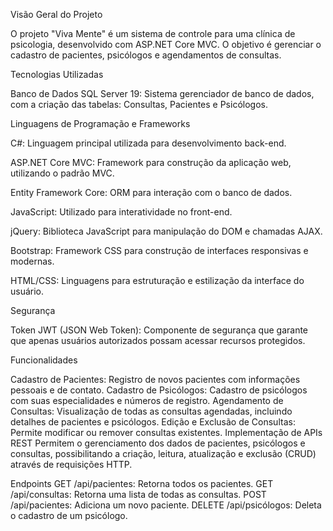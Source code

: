 Visão Geral do Projeto

O projeto "Viva Mente" é um sistema de controle para uma clínica de psicologia, desenvolvido com ASP.NET Core MVC. O objetivo é gerenciar o cadastro de pacientes, psicólogos e agendamentos de consultas.

Tecnologias Utilizadas

Banco de Dados
SQL Server 19: Sistema gerenciador de banco de dados, com a criação das tabelas: Consultas, Pacientes e Psicólogos.

Linguagens de Programação e Frameworks

C#: Linguagem principal utilizada para desenvolvimento back-end.

ASP.NET Core MVC: Framework para construção da aplicação web, utilizando o padrão MVC.

Entity Framework Core: ORM para interação com o banco de dados.

JavaScript: Utilizado para interatividade no front-end.

jQuery: Biblioteca JavaScript para manipulação do DOM e chamadas AJAX.

Bootstrap: Framework CSS para construção de interfaces responsivas e modernas.

HTML/CSS: Linguagens para estruturação e estilização da interface do usuário.

Segurança

Token JWT (JSON Web Token): Componente de segurança que garante que apenas usuários autorizados possam acessar recursos protegidos.

Funcionalidades

Cadastro de Pacientes: Registro de novos pacientes com informações pessoais e de contato.
Cadastro de Psicólogos: Cadastro de psicólogos com suas especialidades e números de registro.
Agendamento de Consultas: Visualização de todas as consultas agendadas, incluindo detalhes de pacientes e psicólogos.
Edição e Exclusão de Consultas: Permite modificar ou remover consultas existentes.
Implementação de APIs REST
Permitem o gerenciamento dos dados de pacientes, psicólogos e consultas, possibilitando a criação, leitura, atualização e exclusão (CRUD) através de requisições HTTP.

Endpoints
GET /api/pacientes: Retorna todos os pacientes.
GET /api/consultas: Retorna uma lista de todas as consultas.
POST /api/pacientes: Adiciona um novo paciente.
DELETE /api/psicólogos: Deleta o cadastro de um psicólogo.
